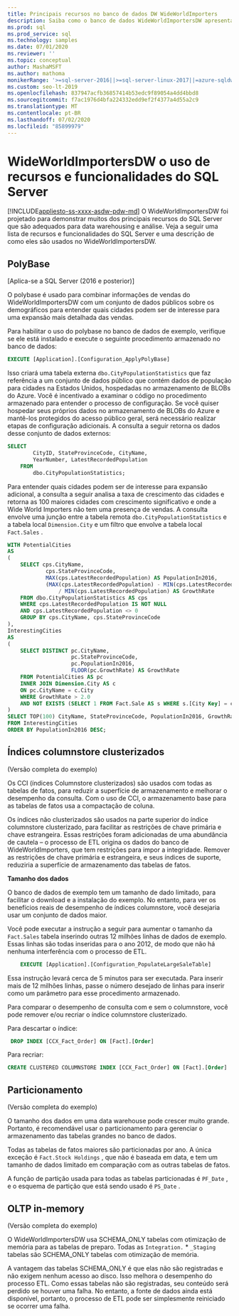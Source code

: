 ```yaml
---
title: Principais recursos no banco de dados DW WideWorldImporters
description: Saiba como o banco de dados WideWorldImportersDW apresenta os principais recursos do SQL Server que são adequados para data warehousing e análise.
ms.prod: sql
ms.prod_service: sql
ms.technology: samples
ms.date: 07/01/2020
ms.reviewer: ''
ms.topic: conceptual
author: MashaMSFT
ms.author: mathoma
monikerRange: '>=sql-server-2016||>=sql-server-linux-2017||=azure-sqldw-latest||>=aps-pdw-2016||=sqlallproducts-allversions||=azuresqldb-mi-current'
ms.custom: seo-lt-2019
ms.openlocfilehash: 837947acfb36857414b53edc9f89054a4dd4bbd8
ms.sourcegitcommit: f7ac1976d4bfa224332edd9ef2f4377a4d55a2c9
ms.translationtype: MT
ms.contentlocale: pt-BR
ms.lasthandoff: 07/02/2020
ms.locfileid: "85899979"
---
```

# <a name="wideworldimportersdw-use-of-sql-server-features-and-capabilities"></a>WideWorldImportersDW o uso de recursos e funcionalidades do SQL Server
[!INCLUDE[appliesto-ss-xxxx-asdw-pdw-md](../includes/appliesto-ss-xxxx-asdw-pdw-md.md)]
O WideWorldImportersDW foi projetado para demonstrar muitos dos principais recursos do SQL Server que são adequados para data warehousing e análise. Veja a seguir uma lista de recursos e funcionalidades do SQL Server e uma descrição de como eles são usados no WideWorldImportersDW.

## <a name="polybase"></a>PolyBase

[Aplica-se a SQL Server (2016 e posterior)]

O polybase é usado para combinar informações de vendas do WideWorldImportersDW com um conjunto de dados públicos sobre os demográficos para entender quais cidades podem ser de interesse para uma expansão mais detalhada das vendas.

Para habilitar o uso do polybase no banco de dados de exemplo, verifique se ele está instalado e execute o seguinte procedimento armazenado no banco de dados:

```sql
EXECUTE [Application].[Configuration_ApplyPolyBase]
```

Isso criará uma tabela externa `dbo.CityPopulationStatistics` que faz referência a um conjunto de dados público que contém dados de população para cidades na Estados Unidos, hospedadas no armazenamento de BLOBs do Azure. Você é incentivado a examinar o código no procedimento armazenado para entender o processo de configuração. Se você quiser hospedar seus próprios dados no armazenamento de BLOBs do Azure e mantê-los protegidos do acesso público geral, será necessário realizar etapas de configuração adicionais. A consulta a seguir retorna os dados desse conjunto de dados externos:

```sql
SELECT
        CityID, StateProvinceCode, CityName,
        YearNumber, LatestRecordedPopulation
    FROM
        dbo.CityPopulationStatistics;
```

Para entender quais cidades podem ser de interesse para expansão adicional, a consulta a seguir analisa a taxa de crescimento das cidades e retorna as 100 maiores cidades com crescimento significativo e onde a Wide World Importers não tem uma presença de vendas. A consulta envolve uma junção entre a tabela remota `dbo.CityPopulationStatistics` e a tabela local `Dimension.City` e um filtro que envolve a tabela local `Fact.Sales` .

```sql
WITH PotentialCities
AS
(
    SELECT cps.CityName,
            cps.StateProvinceCode,
            MAX(cps.LatestRecordedPopulation) AS PopulationIn2016,
            (MAX(cps.LatestRecordedPopulation) - MIN(cps.LatestRecordedPopulation)) * 100.0
                / MIN(cps.LatestRecordedPopulation) AS GrowthRate
    FROM dbo.CityPopulationStatistics AS cps
    WHERE cps.LatestRecordedPopulation IS NOT NULL
    AND cps.LatestRecordedPopulation <> 0
    GROUP BY cps.CityName, cps.StateProvinceCode
),
InterestingCities
AS
(
    SELECT DISTINCT pc.CityName,
                    pc.StateProvinceCode,
                    pc.PopulationIn2016,
                    FLOOR(pc.GrowthRate) AS GrowthRate
    FROM PotentialCities AS pc
    INNER JOIN Dimension.City AS c
    ON pc.CityName = c.City
    WHERE GrowthRate > 2.0
    AND NOT EXISTS (SELECT 1 FROM Fact.Sale AS s WHERE s.[City Key] = c.[City Key])
)
SELECT TOP(100) CityName, StateProvinceCode, PopulationIn2016, GrowthRate
FROM InterestingCities
ORDER BY PopulationIn2016 DESC;
```

## <a name="clustered-columnstore-indexes"></a>Índices columnstore clusterizados

(Versão completa do exemplo)

Os CCI (índices Columnstore clusterizados) são usados com todas as tabelas de fatos, para reduzir a superfície de armazenamento e melhorar o desempenho da consulta. Com o uso de CCI, o armazenamento base para as tabelas de fatos usa a compactação de coluna.

Os índices não clusterizados são usados na parte superior do índice columnstore clusterizado, para facilitar as restrições de chave primária e chave estrangeira. Essas restrições foram adicionadas de uma abundância de cautela – o processo de ETL origina os dados do banco de WideWorldImporters, que tem restrições para impor a integridade. Remover as restrições de chave primária e estrangeira, e seus índices de suporte, reduziria a superfície de armazenamento das tabelas de fatos.

**Tamanho dos dados**

O banco de dados de exemplo tem um tamanho de dado limitado, para facilitar o download e a instalação do exemplo. No entanto, para ver os benefícios reais de desempenho de índices columnstore, você desejaria usar um conjunto de dados maior.

Você pode executar a instrução a seguir para aumentar o tamanho da `Fact.Sales` tabela inserindo outras 12 milhões linhas de dados de exemplo. Essas linhas são todas inseridas para o ano 2012, de modo que não há nenhuma interferência com o processo de ETL.

```sql
    EXECUTE [Application].[Configuration_PopulateLargeSaleTable]
```

Essa instrução levará cerca de 5 minutos para ser executada. Para inserir mais de 12 milhões linhas, passe o número desejado de linhas para inserir como um parâmetro para esse procedimento armazenado.

Para comparar o desempenho de consulta com e sem o columnstore, você pode remover e/ou recriar o índice columnstore clusterizado.

Para descartar o índice:

```sql
 DROP INDEX [CCX_Fact_Order] ON [Fact].[Order]
```

Para recriar:

```sql
CREATE CLUSTERED COLUMNSTORE INDEX [CCX_Fact_Order] ON [Fact].[Order]
```

## <a name="partitioning"></a>Particionamento

(Versão completa do exemplo)

O tamanho dos dados em uma data warehouse pode crescer muito grande. Portanto, é recomendável usar o particionamento para gerenciar o armazenamento das tabelas grandes no banco de dados.

Todas as tabelas de fatos maiores são particionadas por ano. A única exceção é `Fact.Stock Holdings` , que não é baseada em data, e tem um tamanho de dados limitado em comparação com as outras tabelas de fatos.

A função de partição usada para todas as tabelas particionadas é `PF_Date` , e o esquema de partição que está sendo usado é `PS_Date` .

## <a name="in-memory-oltp"></a>OLTP in-memory

(Versão completa do exemplo)

O WideWorldImportersDW usa SCHEMA_ONLY tabelas com otimização de memória para as tabelas de preparo. Todas as `Integration.` * `_Staging` tabelas são SCHEMA_ONLY tabelas com otimização de memória.

A vantagem das tabelas SCHEMA_ONLY é que elas não são registradas e não exigem nenhum acesso ao disco. Isso melhora o desempenho do processo ETL. Como essas tabelas não são registradas, seu conteúdo será perdido se houver uma falha. No entanto, a fonte de dados ainda está disponível, portanto, o processo de ETL pode ser simplesmente reiniciado se ocorrer uma falha.
